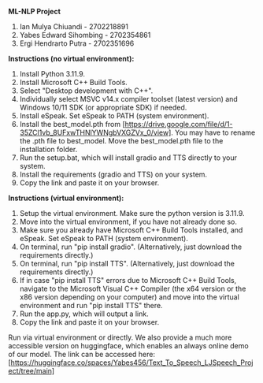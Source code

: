 **ML-NLP Project**
1. Ian Mulya Chiuandi - 2702218891
2. Yabes Edward Sihombing - 2702354861
3. Ergi Hendrarto Putra - 2702351696

**Instructions (no virtual environment):**
1. Install Python 3.11.9.
2. Install Microsoft C++ Build Tools.
3. Select "Desktop development with C++".
4. Individually select MSVC v14.x compiler toolset (latest version) and Windows 10/11 SDK (or appropriate SDK) if needed.
5. Install eSpeak. Set eSpeak to PATH (system environment).
6. Install the best_model.pth from [https://drive.google.com/file/d/1-35ZCl1vb_8UFxwTHNlYWNgbVXGZVx_0/view]. You may have to rename the .pth file to best_model. Move the best_model.pth file to the installation folder.
7. Run the setup.bat, which will install gradio and TTS directly to your system.
8. Install the requirements (gradio and TTS) on your system.
9. Copy the link and paste it on your browser.

**Instructions (virtual environment):**
1. Setup the virtual environment. Make sure the python version is 3.11.9.
2. Move into the virtual environment, if you have not already done so.
3. Make sure you already have Microsoft C++ Build Tools installed, and eSpeak. Set eSpeak to PATH (system environment).
4. On terminal, run "pip install gradio". (Alternatively, just download the requirements directly.)
5. On terminal, run "pip install TTS". (Alternatively, just download the requirements directly.)
6. If in case "pip install TTS" errors due to Microsoft C++ Build Tools, navigate to the Microsoft Visual C++ Compiler (the x64 version or the x86 version depending on your computer) and move into the virtual environment and run "pip install TTS" there.
7. Run the app.py, which will output a link.
8. Copy the link and paste it on your browser.

Run via virtual environment or directly.
We also provide a much more accessible version on huggingface, which enables an always online demo of our model. The link can be accessed here: 
[https://huggingface.co/spaces/Yabes456/Text_To_Speech_LJSpeech_Project/tree/main]
